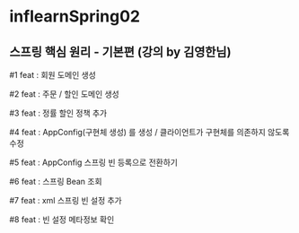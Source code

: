 # inflearnSpring02

## 스프링 핵심 원리 - 기본편 (강의 by 김영한님)

#1 feat : 회원 도메인 생성

#2 feat : 주문 / 할인 도메인 생성

#3 feat : 정률 할인 정책 추가

#4 feat : AppConfig(구현체 생성) 를 생성 / 클라이언트가 구현체를 의존하지 않도록 수정

#5 feat : AppConfig 스프링 빈 등록으로 전환하기

#6 feat : 스프링 Bean 조회

#7 feat : xml 스프링 빈 설정 추가

#8 feat : 빈 설정 메타정보 확인
